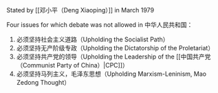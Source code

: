 Stated by [[邓小平（Deng Xiaoping）]] in March 1979

Four issues for which debate was not allowed in 中华人民共和国：
1. 必须坚持社会主义道路（Upholding the Socialist Path）
2. 必须坚持无产阶级专政（Upholding the Dictatorship of the Proletariat）
3. 必须坚持共产党的领导（Upholding the Leadership of the [[中国共产党（Communist Party of China）|CPC]]）
4. 必须坚持马列主义，毛泽东思想（Upholding Marxism-Leninism, Mao Zedong Thought）